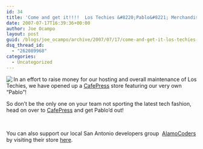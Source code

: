 ```yaml
---
id: 34
title: 'Come and get it!!!!  Los Techies &#8220;Pablo&#8221; Merchandise!'
date: 2007-07-17T16:39:36+00:00
author: Joe Ocampo
layout: post
guid: /blogs/joe_ocampo/archive/2007/07/17/come-and-get-it-los-techies-quot-pablo-quot-merchandise.aspx
dsq_thread_id:
  - "262089968"
categories:
  - Uncategorized
---
```

<img src="http://www.lostechies.com/sitefiles/1000/Pablo.png" align="left" />

In an effort to raise money for our hosting and overall maintenance of Los Techies, we have opened up a <a href="https://www.cafepress.com/lostechies" target="_blank">CafePress</a> store featuring our very own &#8220;Pablo&#8221;! 

So don&#8217;t be the only one on your team not sporting the latest tech fashion, head on over to <a href="https://www.cafepress.com/lostechies" target="_blank">CafePress</a> and get Pablo&#8217;d out! 

&nbsp;

You can also support our local&nbsp;San Antonio developers group &nbsp;<a href="http://www.alamocoders.net/" target="_blank">AlamoCoders</a> by visiting their store <a href="http://www.cafepress.com/alamocoders" target="_blank">here</a>.